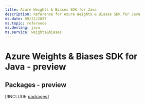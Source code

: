 ```yaml
---
title: Azure Weights & Biases SDK for Java
description: Reference for Azure Weights & Biases SDK for Java
ms.date: 09/22/2025
ms.topic: reference
ms.devlang: java
ms.service: weights&biases
---
```

# Azure Weights & Biases SDK for Java - preview
## Packages - preview
[!INCLUDE [packages](weights-&-biases-index.md)]